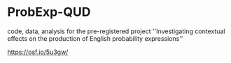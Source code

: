 # ProbExp-QUD

code, data, analysis for the pre-registered project ''Investigating contextual effects on the production of English probability expressions''

https://osf.io/5u3gw/

